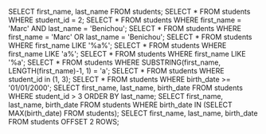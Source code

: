 SELECT first_name, last_name FROM students;
SELECT * FROM students WHERE student_id = 2;
SELECT * FROM students WHERE first_name = 'Marc' AND last_name = 'Benichou';
SELECT * FROM students WHERE first_name = 'Marc' OR last_name = 'Benichou';
SELECT * FROM students WHERE first_name LIKE '%a%';
SELECT * FROM students WHERE first_name LIKE 'a%';
SELECT * FROM students WHERE first_name LIKE '%a';
SELECT * FROM students WHERE SUBSTRING(first_name, LENGTH(first_name)-1, 1) = 'a';
SELECT * FROM students WHERE student_id in (1, 3);
SELECT * FROM students WHERE birth_date >= '01/01/2000';
SELECT first_name, last_name, birth_date FROM students WHERE student_id > 3
ORDER BY last_name;
SELECT first_name, last_name, birth_date FROM students WHERE birth_date IN (SELECT MAX(birth_date) FROM students);
SELECT first_name, last_name, birth_date FROM students OFFSET 2 ROWS;
